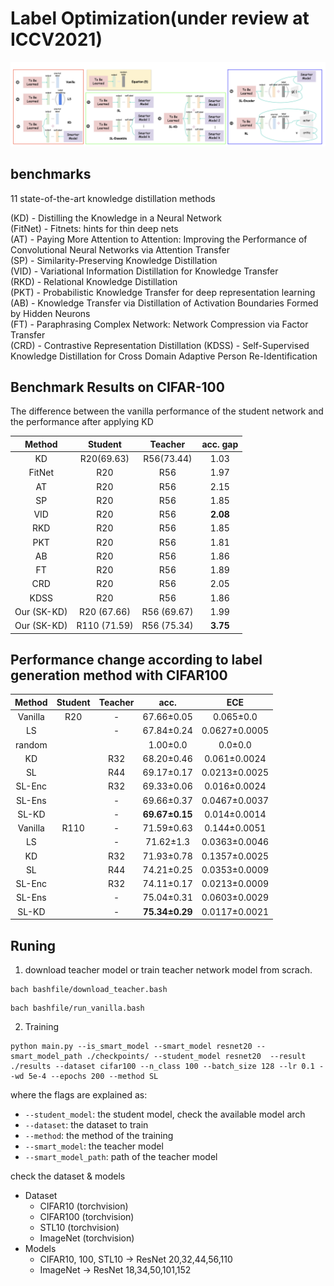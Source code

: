 Label Optimization(under review at ICCV2021)
================================
<!-- <div style="text-align:center"><img src="http://https://github.com/qwer343/id_8285/blob/main/figs.png" width="85%" height="85%"></div>  -->
![figs](./images/figs.png)

benchmarks 
-----------
11 state-of-the-art knowledge distillation methods

(KD) - Distilling the Knowledge in a Neural Network  
(FitNet) - Fitnets: hints for thin deep nets  
(AT) - Paying More Attention to Attention: Improving the Performance of Convolutional Neural Networks
    via Attention Transfer  
(SP) - Similarity-Preserving Knowledge Distillation  
(VID) - Variational Information Distillation for Knowledge Transfer  
(RKD) - Relational Knowledge Distillation  
(PKT) - Probabilistic Knowledge Transfer for deep representation learning  
(AB) - Knowledge Transfer via Distillation of Activation Boundaries Formed by Hidden Neurons  
(FT) - Paraphrasing Complex Network: Network Compression via Factor Transfer  
(CRD) - Contrastive Representation Distillation
(KDSS) - Self-Supervised Knowledge Distillation for Cross Domain Adaptive Person Re-Identification

 Benchmark Results on CIFAR-100
 -------------------------------
 The difference between the vanilla performance of the student network and the performance after applying KD
 
|    Method   	|    Student   	|   Teacher   	| acc. gap 	|
|:-----------:	|:------------:	|:-----------:	|:--------:	|
|      KD     	|  R20(69.63)  	|  R56(73.44) 	|   1.03   	|
|    FitNet   	|      R20     	|     R56     	|   1.97   	|
|      AT     	|      R20     	|     R56     	|   2.15   	|
|      SP     	|      R20     	|     R56     	|   1.85   	|
|     VID     	|      R20     	|     R56     	| **2.08**  |
|     RKD     	|      R20     	|     R56     	|   1.85   	|
|     PKT     	|      R20     	|     R56     	|   1.81   	|
|      AB     	|      R20     	|     R56     	|   1.86   	|
|      FT     	|      R20     	|     R56     	|   1.89   	|
|     CRD     	|      R20     	|     R56     	|   2.05   	|
|     KDSS    	|      R20     	|     R56     	|   1.86   	|
| Our (SK-KD) 	|  R20 (67.66) 	| R56 (69.67) 	|   1.99   	|
| Our (SK-KD) 	| R110 (71.59) 	| R56 (75.34) 	| **3.75**  |

Performance change according to label generation method with CIFAR100
---------------------------------------------------------------------
|  Method 	| Student 	| Teacher 	|    acc.     	|      ECE      	|
|:-------:	|:-------:	|:-------:	|:----------: 	|:-------------:	|
| Vanilla 	|   R20   	|    -    	|  67.66±0.05 	|   0.065±0.0   	|
|    LS   	|         	|    -    	|  67.84±0.24 	| 0.0627±0.0005 	|
|  random 	|         	|         	|   1.00±0.0  	|    0.0±0.0    	|
|    KD   	|         	|   R32   	|  68.20±0.46 	|  0.061±0.0024 	|
|    SL   	|         	|   R44   	|  69.17±0.17 	| 0.0213±0.0025 	|
|  SL-Enc 	|         	|   R32   	|  69.33±0.06 	|  0.016±0.0024 	|
|  SL-Ens 	|         	|    -    	|  69.66±0.37 	| 0.0467±0.0037 	|
|  SL-KD  	|         	|    -    	|**69.67±0.15**|  0.014±0.0014 	|
| Vanilla 	|   R110  	|    -    	|  71.59±0.63	 |  0.144±0.0051 	|
|    LS   	|         	|    -    	|  71.62±1.3   | 0.0363±0.0046 	|
|    KD   	|         	|   R32   	|  71.93±0.78  | 0.1357±0.0025 	|
|    SL   	|         	|   R44   	|  74.21±0.25  | 0.0353±0.0009 	|
|  SL-Enc 	|         	|   R32   	|  74.11±0.17  | 0.0213±0.0009 	|
|  SL-Ens 	|         	|    -    	|  75.04±0.31  | 0.0603±0.0029 	|
|  SL-KD  	|         	|    -    	|**75.34±0.29**| 0.0117±0.0021 	|

Runing
--------
1. download teacher model or train teacher network model from scrach.  

```
bach bashfile/download_teacher.bash
```

```
bach bashfile/run_vanilla.bash
```
2. Training 
```
python main.py --is_smart_model --smart_model resnet20 --smart_model_path ./checkpoints/ --student_model resnet20  --result ./results --dataset cifar100 --n_class 100 --batch_size 128 --lr 0.1 --wd 5e-4 --epochs 200 --method SL
```
where the flags are explained as:
  * `--student_model`: the student model, check the available model arch
  * `--dataset`:  the dataset to train
  * `--method`: the method of the training
  * `--smart_model`: the teacher model
  * `--smart_model_path`: path of the teacher model
  <!-- * `--lr`: the learning rate, default: 0.1
  * `--weigth_decay`: the weight decay, default: 5e-4
  * `--epochs`: total epoch, default: 200 -->
check the dataset & models
* Dataset
  * CIFAR10 (torchvision)
  * CIFAR100 (torchvision)
  * STL10 (torchvision)
  * ImageNet (torchvision)
* Models
    * CIFAR10, 100, STL10 -> ResNet 20,32,44,56,110
    * ImageNet -> ResNet 18,34,50,101,152
